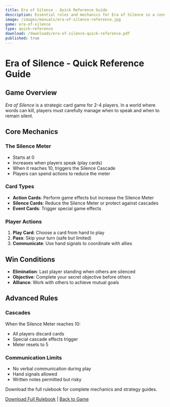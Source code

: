 ```yaml
---
title: Era of Silence - Quick Reference Guide
description: Essential rules and mechanics for Era of Silence in a convenient reference format.
image: /images/manuals/era-of-silence-reference.jpg
game: era-of-silence
type: quick-reference
download: /downloads/era-of-silence-quick-reference.pdf
published: true
---
```


# Era of Silence - Quick Reference Guide

## Game Overview

*Era of Silence* is a strategic card game for 2-4 players. In a world where words can kill, players must carefully manage when to speak and when to remain silent.

## Core Mechanics

### The Silence Meter
- Starts at 0
- Increases when players speak (play cards)
- When it reaches 10, triggers the Silence Cascade
- Players can spend actions to reduce the meter

### Card Types
- **Action Cards**: Perform game effects but increase the Silence Meter
- **Silence Cards**: Reduce the Silence Meter or protect against cascades
- **Event Cards**: Trigger special game effects

### Player Actions
1. **Play Card**: Choose a card from hand to play
2. **Pass**: Skip your turn (safe but limited)
3. **Communicate**: Use hand signals to coordinate with allies

## Win Conditions

- **Elimination**: Last player standing when others are silenced
- **Objective**: Complete your secret objective before others
- **Alliance**: Work with others to achieve mutual goals

## Advanced Rules

### Cascades
When the Silence Meter reaches 10:
- All players discard cards
- Special cascade effects trigger
- Meter resets to 5

### Communication Limits
- No verbal communication during play
- Hand signals allowed
- Written notes permitted but risky

Download the full rulebook for complete mechanics and strategy guides.

[Download Full Rulebook](/downloads/era-of-silence-rulebook.pdf) | [Back to Game](/games/era-of-silence)
